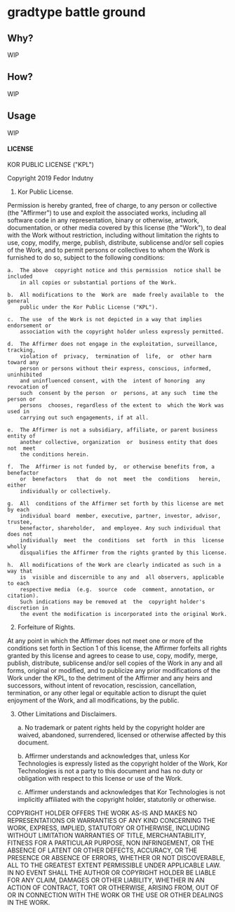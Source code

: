 # gradtype battle ground

## Why?

WIP

## How?

WIP

## Usage

WIP

#### LICENSE

KOR PUBLIC LICENSE ("KPL")

Copyright 2019 Fedor Indutny

1. Kor Public License.

Permission is hereby granted,  free  of charge, to any person or  collective (the
"Affirmer")  to use and exploit the associated works, including all software code
in  any representation,  binary  or otherwise, artwork,  documentation,  or other
media covered  by  this  license  (the  "Work"),  to deal with  the Work  without
restriction, including without limitation the rights to use, copy, modify, merge,
publish, distribute,  sublicense and/or sell  copies of the  Work,  and to permit
persons or collectives to  whom the  Work is furnished  to  do so, subject to the
following conditions:

    a.  The above  copyright notice and this permission  notice shall be included
        in all copies or substantial portions of the Work.

    b.  All modifications to the  Work are  made freely available to  the general
        public under the Kor Public License ("KPL").

    c.  The use  of the Work is not depicted in a way that implies endorsement or
        association with the copyright holder unless expressly permitted.

    d.  The Affirmer does not engage in the exploitation, surveillance, tracking,
        violation of  privacy,  termination of  life,  or  other harm  toward any
        person or persons without their express, conscious, informed, uninhibited
        and uninfluenced consent, with the  intent of honoring  any revocation of
        such  consent by the person  or  persons, at any such  time the person or
        persons  chooses, regardless of the extent to  which the Work was used in
        carrying out such engagements, if at all.

    e.  The Affirmer is not a subsidiary, affiliate, or parent business entity of
        another collective, organization  or  business entity that does not  meet
        the conditions herein.

    f.  The  Affirmer is not funded by,  or otherwise benefits from, a benefactor
        or  benefactors   that  do  not  meet  the  conditions   herein,   either
        individually or collectively.

    g.  All  conditions of the Affirmer set forth by this license are met by each
        individual board  member, executive, partner, investor, advisor, trustee,
        benefactor, shareholder,  and employee. Any such individual that does not
        individually  meet  the  conditions  set  forth  in this  license  wholly
        disqualifies the Affirmer from the rights granted by this license.

    h.  All modifications of the Work are clearly indicated as such in a way that
        is  visible and discernible to any and  all observers, applicable to each
        respective media  (e.g.  source  code  comment, annotation, or citation).
        Such indications may be removed at  the  copyright holder's discretion in
        the event the modification is incorporated into the original Work.

2. Forfeiture of Rights.

At any point in  which the  Affirmer does not meet one or  more of the conditions
set forth  in Section 1 of this license, the Affirmer forfeits all rights granted
by  this  license  and agrees  to  cease  to use, copy,  modify, merge,  publish,
distribute,  sublicense  and/or sell copies  of  the  Work in any  and all forms,
original  or modified, and to publicize any prior modifications of the Work under
the KPL,  to the detriment of the  Affirmer and any heirs and successors, without
intent of revocation, rescission, cancellation,  termination,  or any other legal
or equitable  action  to  disrupt  the  quiet  enjoyment  of  the  Work, and  all
modifications, by the public.

3. Other Limitations and Disclaimers.

    a.  No  trademark or patent  rights held by the copyright  holder are waived,
        abandoned, surrendered, licensed or otherwise affected by this document.

    b.  Affirmer understands and  acknowledges  that, unless Kor Technologies  is
        expressly listed as the copyright holder of the Work, Kor Technologies is
        not a party  to this document and has no  duty or obligation with respect
        to this license or use of the Work.

    c.  Affirmer  understands  and  acknowledges  that  Kor Technologies  is  not
        implicitly   affiliated   with  the  copyright  holder,   statutorily  or
        otherwise.

COPYRIGHT HOLDER OFFERS THE WORK AS-IS AND MAKES NO REPRESENTATIONS OR WARRANTIES
OF  ANY  KIND  CONCERNING  THE WORK,  EXPRESS, IMPLIED,  STATUTORY  OR OTHERWISE,
INCLUDING WITHOUT  LIMITATION WARRANTIES OF TITLE, MERCHANTABILITY, FITNESS FOR A
PARTICULAR PURPOSE,  NON INFRINGEMENT, OR THE ABSENCE OF LATENT OR OTHER DEFECTS,
ACCURACY, OR  THE PRESENCE OR ABSENCE OF ERRORS, WHETHER OR NOT DISCOVERABLE, ALL
TO THE  GREATEST EXTENT PERMISSIBLE  UNDER APPLICABLE LAW. IN NO  EVENT SHALL THE
AUTHOR OR  COPYRIGHT HOLDER BE LIABLE FOR  ANY CLAIM, DAMAGES OR OTHER LIABILITY,
WHETHER IN AN  ACTION OF CONTRACT, TORT OR OTHERWISE,  ARISING FROM, OUT OF OR IN
CONNECTION WITH THE WORK OR THE USE OR OTHER DEALINGS IN THE WORK.
